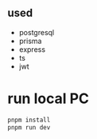 ## used

- postgresql
- prisma
- express
- ts
- jwt

# run local PC

```bash
pnpm install
pnpm run dev
```
